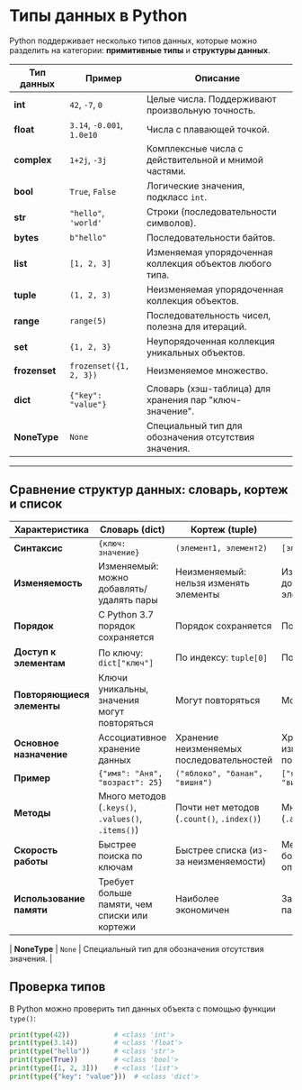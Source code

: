 # Типы данных в Python

Python поддерживает несколько типов данных, которые можно разделить на категории: **примитивные типы** и **структуры данных**.

| **Тип данных**     | **Пример**                 | **Описание**                                                                      |
|---------------------|----------------------------|----------------------------------------------------------------------------------|
| **int**            | `42`, `-7`, `0`            | Целые числа. Поддерживают произвольную точность.                                |
| **float**          | `3.14`, `-0.001`, `1.0e10` | Числа с плавающей точкой.                                                       |
| **complex**        | `1+2j`, `-3j`              | Комплексные числа с действительной и мнимой частями.                            |
| **bool**           | `True`, `False`            | Логические значения, подкласс `int`.                                            |
| **str**            | `"hello"`, `'world'`       | Строки (последовательности символов).                                           |
| **bytes**          | `b"hello"`                 | Последовательности байтов.                                                      |
| **list**           | `[1, 2, 3]`                | Изменяемая упорядоченная коллекция объектов любого типа.                        |
| **tuple**          | `(1, 2, 3)`                | Неизменяемая упорядоченная коллекция объектов.                                  |
| **range**          | `range(5)`                 | Последовательность чисел, полезна для итераций.                                 |
| **set**            | `{1, 2, 3}`                | Неупорядоченная коллекция уникальных объектов.                                  |
| **frozenset**      | `frozenset({1, 2, 3})`     | Неизменяемое множество.                                                         |
| **dict**           | `{"key": "value"}`         | Словарь (хэш-таблица) для хранения пар "ключ-значение".                         |
| **NoneType**       | `None`                     | Специальный тип для обозначения отсутствия значения.                            |

----

## Сравнение структур данных: словарь, кортеж и список

| **Характеристика**         | **Словарь (dict)**                                      | **Кортеж (tuple)**                        | **Список (list)**                          |
|----------------------------|---------------------------------------------------------|-------------------------------------------|--------------------------------------------|
| **Синтаксис**              | `{ключ: значение}`                                      | `(элемент1, элемент2)`                    | `[элемент1, элемент2]`                     |
| **Изменяемость**           | Изменяемый: можно добавлять/удалять пары                | Неизменяемый: нельзя изменять элементы    | Изменяемый: можно добавлять/удалять элементы |
| **Порядок**                | С Python 3.7 порядок сохраняется                       | Порядок сохраняется                       | Порядок сохраняется                        |
| **Доступ к элементам**     | По ключу: `dict["ключ"]`                                | По индексу: `tuple[0]`                    | По индексу: `list[0]`                      |
| **Повторяющиеся элементы** | Ключи уникальны, значения могут повторяться             | Могут повторяться                         | Могут повторяться                          |
| **Основное назначение**    | Ассоциативное хранение данных                           | Хранение неизменяемых последовательностей | Хранение изменяемых последовательностей    |
| **Пример**                 | `{"имя": "Аня", "возраст": 25}`                        | `("яблоко", "банан", "вишня")`            | `["яблоко", "банан", "вишня"]`             |
| **Методы**                 | Много методов (`.keys()`, `.values()`, `.items()`)      | Почти нет методов (`.count()`, `.index()`) | Много методов (`.append()`, `.remove()`)   |
| **Скорость работы**        | Быстрее поиска по ключам                                | Быстрее списка (из-за неизменяемости)     | Медленнее при большом количестве операций  |
| **Использование памяти**   | Требует больше памяти, чем списки или кортежи           | Наиболее экономичен                       | Занимает больше памяти, чем кортежи  

| **NoneType**                | `None`                                                  | Специальный тип для обозначения отсутствия значения.                            |



## Проверка типов

В Python можно проверить тип данных объекта с помощью функции `type()`:

```python
print(type(42))           # <class 'int'>
print(type(3.14))         # <class 'float'>
print(type("hello"))      # <class 'str'>
print(type(True))         # <class 'bool'>
print(type([1, 2, 3]))    # <class 'list'>
print(type({"key": "value"}))  # <class 'dict'>


